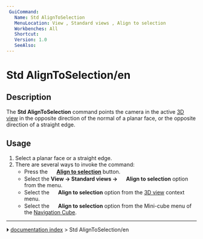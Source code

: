```yaml
---
 GuiCommand:
   Name: Std AlignToSelection
   MenuLocation: View , Standard views , Align to selection
   Workbenches: All
   Shortcut: 
   Version: 1.0
   SeeAlso: 
---
```


# Std AlignToSelection/en

## Description

The **Std AlignToSelection** command points the camera in the active [3D view](3D_view.md) in the opposite direction of the normal of a planar face, or the opposite direction of a straight edge.

## Usage

1.  Select a planar face or a straight edge.
2.  There are several ways to invoke the command:
    -   Press the **<img src="images/Std_AlignToSelection.svg" width=16px> [Align to selection](Std_AlignToSelection.md)** button.
    -   Select the **View → Standard views → <img src="images/Std_AlignToSelection.svg" width=16px> Align to selection** option from the menu.
    -   Select the **<img src="images/Std_AlignToSelection.svg" width=16px> Align to selection** option from the [3D view](3D_view.md) context menu.
    -   Select the **<img src="images/Std_AlignToSelection.svg" width=16px> Align to selection** option from the Mini-cube menu of the [Navigation Cube](Navigation_Cube.md).



---
⏵ [documentation index](../README.md) > Std AlignToSelection/en
